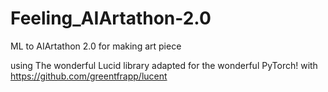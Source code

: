 # Feeling_AIArtathon-2.0
ML to AIArtathon 2.0 for making art piece

using The wonderful Lucid library adapted for the wonderful PyTorch!
with 
https://github.com/greentfrapp/lucent
